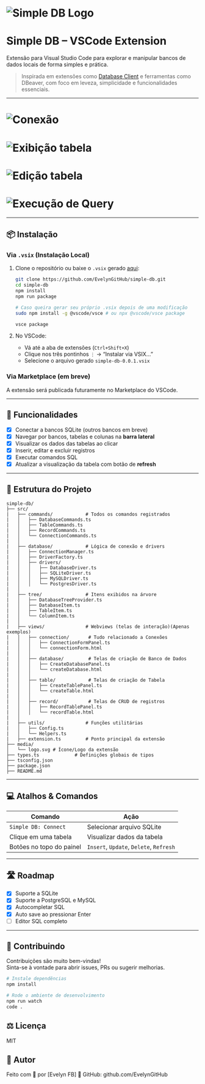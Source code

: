# ![Simple DB Logo](https://raw.githubusercontent.com/EvelynGitHub/simple-db/main/media/logo.png)  
# Simple DB – VSCode Extension

Extensão para Visual Studio Code para explorar e manipular bancos de dados locais de forma simples e prática.

> Inspirada em extensões como [Database Client](https://marketplace.visualstudio.com/items?itemName=cweijan.vscode-database-client2) e ferramentas como DBeaver, com foco em leveza, simplicidade e funcionalidades essenciais.

---
# ![Conexão](https://raw.githubusercontent.com/EvelynGitHub/simple-db/main/media/conexao.gif)


# ![Exibição tabela](https://raw.githubusercontent.com/EvelynGitHub/simple-db/main/media/exibi_tabela.gif)


# ![Edição tabela](https://raw.githubusercontent.com/EvelynGitHub/simple-db/main/media/edita_tabela.gif)

# ![Execução de Query](https://raw.githubusercontent.com/EvelynGitHub/simple-db/main/media/query_run.gif)
---

## 📦 Instalação

### Via `.vsix` (Instalação Local)

1. Clone o repositório ou baixe o `.vsix` gerado [aqui](https://github.com/EvelynGitHub/simple-db/blob/main/simple-db-0.0.1.vsix):
    ```bash
    git clone https://github.com/EvelynGitHub/simple-db.git
    cd simple-db
    npm install
    npm run package

    # Caso queira gerar seu próprio .vsix depois de uma modificação
    sudo npm install -g @vscode/vsce # ou npx @vscode/vsce package

    vsce package
    
    ``` 

2. No VSCode:
    - Vá até a aba de extensões (`Ctrl+Shift+X`)
    - Clique nos três pontinhos `⋮` → “Instalar via VSIX…”
    - Selecione o arquivo gerado `simple-db-0.0.1.vsix`


### Via Marketplace (em breve)
A extensão será publicada futuramente no Marketplace do VSCode.

---

## 🚀 Funcionalidades

- [x] Conectar a bancos SQLite (outros bancos em breve)
- [x] Navegar por bancos, tabelas e colunas na **barra lateral**
- [x] Visualizar os dados das tabelas ao clicar
- [x] Inserir, editar e excluir registros
- [x] Executar comandos SQL
- [x] Atualizar a visualização da tabela com botão de **refresh**

---

## 📂 Estrutura do Projeto
```
simple-db/ 
├── src/
|   ├── commands/            # Todos os comandos registrados
|   │   ├── DatabaseCommands.ts
|   │   ├── TableCommands.ts
|   │   ├── RecordCommands.ts
|   │   └── ConnectionCommands.ts
|   │
|   ├── database/            # Lógica de conexão e drivers
|   │   ├── ConnectionManager.ts
|   │   ├── DriverFactory.ts
|   │   ├── drivers/
|   │   │   ├── DatabaseDriver.ts
|   │   │   ├── SQLiteDriver.ts
|   │   │   ├── MySQLDriver.ts
|   │   │   └── PostgresDriver.ts
|   │
|   ├── tree/                # Itens exibidos na árvore
|   │   ├── DatabaseTreeProvider.ts
|   │   ├── DatabaseItem.ts
|   │   ├── TableItem.ts
|   │   └── ColumnItem.ts
|   │
|   ├── views/               # Webviews (telas de interação)(Apenas exemplos)
|   │   ├── connection/       # Tudo relacionado a Conexões
|   │   │   ├── ConnectionFormPanel.ts
|   │   │   └── connectionForm.html
|   │   │
|   │   ├── database/         # Telas de criação de Banco de Dados
|   │   │   ├── CreateDatabasePanel.ts
|   │   │   └── createDatabase.html
|   │   │
|   │   ├── table/            # Telas de criação de Tabela
|   │   │   ├── CreateTablePanel.ts
|   │   │   └── createTable.html
|   │   │
|   │   ├── record/           # Telas de CRUD de registros
|   │   │   ├── RecordTablePanel.ts
|   │   │   └── recordTable.html
|   │
|   ├── utils/               # Funções utilitárias
|   │   ├── Config.ts
|   │   └── Helpers.ts
|   ├── extension.ts         # Ponto principal da extensão
├── media/ 
│   └── logo.svg # Ícone/Logo da extensão 
├── types.ts             # Definições globais de tipos
├── tsconfig.json
├── package.json
├── README.md
```


---

## 💻 Atalhos & Comandos

| Comando                     | Ação                                |
|----------------------------|-------------------------------------|
| `Simple DB: Connect`       | Selecionar arquivo SQLite           |
| Clique em uma tabela       | Visualizar dados da tabela          |
| Botões no topo do painel   | `Insert`, `Update`, `Delete`, `Refresh` |

---

## 🛣️ Roadmap

- [x] Suporte a SQLite
- [x] Suporte a PostgreSQL e MySQL
- [x] Autocompletar SQL
- [x] Auto save ao pressionar Enter
- [ ] Editor SQL completo

---

## 🤝 Contribuindo

Contribuições são muito bem-vindas!  
Sinta-se à vontade para abrir issues, PRs ou sugerir melhorias.

```bash
# Instale dependências
npm install

# Rode o ambiente de desenvolvimento
npm run watch
code .
```


## ⚖️ Licença
MIT

## 📌 Autor
Feito com 💙 por [Evelyn FB]
🔗 GitHub: github.com/EvelynGitHub